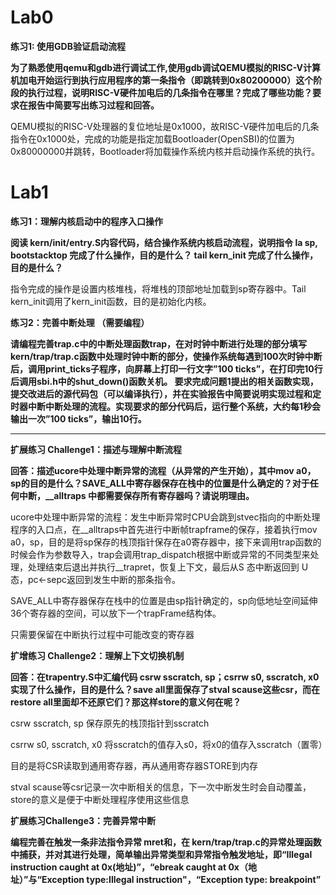 # Lab0

**练习1: 使用GDB验证启动流程**

**为了熟悉使用qemu和gdb进行调试工作,使用gdb调试QEMU模拟的RISC-V计算机加电开始运行到执行应用程序的第一条指令（即跳转到0x80200000）这个阶段的执行过程，说明RISC-V硬件加电后的几条指令在哪里？完成了哪些功能？要求在报告中简要写出练习过程和回答。**

QEMU模拟的RISC-V处理器的复位地址是0x1000，故RISC-V硬件加电后的几条指令在0x1000处，完成的功能是指定加载Bootloader(OpenSBI)的位置为0x80000000并跳转，Bootloader将加载操作系统内核并启动操作系统的执行。

# Lab1
**练习1：理解内核启动中的程序入口操作**

**阅读 kern/init/entry.S内容代码，结合操作系统内核启动流程，说明指令 la sp, bootstacktop 完成了什么操作，目的是什么？ tail kern_init 完成了什么操作，目的是什么？**

指令完成的操作是设置内核堆栈，将堆栈的顶部地址加载到sp寄存器中。Tail kern_init调用了kern_init函数，目的是初始化内核。

**练习2：完善中断处理 （需要编程）**

**请编程完善trap.c中的中断处理函数trap，在对时钟中断进行处理的部分填写kern/trap/trap.c函数中处理时钟中断的部分，使操作系统每遇到100次时钟中断后，调用print_ticks子程序，向屏幕上打印一行文字”100 ticks”，在打印完10行后调用sbi.h中的shut_down()函数关机。
要求完成问题1提出的相关函数实现，提交改进后的源代码包（可以编译执行），并在实验报告中简要说明实现过程和定时器中断中断处理的流程。实现要求的部分代码后，运行整个系统，大约每1秒会输出一次”100 ticks”，输出10行。**


------------


**扩展练习 Challenge1：描述与理解中断流程**

**回答：描述ucore中处理中断异常的流程（从异常的产生开始），其中mov a0，sp的目的是什么？SAVE_ALL中寄存器保存在栈中的位置是什么确定的？对于任何中断，__alltraps 中都需要保存所有寄存器吗？请说明理由。**

ucore中处理中断异常的流程：发生中断异常时CPU会跳到stvec指向的中断处理程序的入口点，在__alltraps中首先进行中断帧trapframe的保存，接着执行mov a0，sp，目的是将sp保存的栈顶指针保存在a0寄存器中，接下来调用trap函数的时候会作为参数导入，trap会调用trap_dispatch根据中断或异常的不同类型来处理，处理结束后退出并执行__trapret，恢复上下文，最后从S 态中断返回到 U 态，pc←sepc返回到发生中断的那条指令。

SAVE_ALL中寄存器保存在栈中的位置是由sp指针确定的，sp向低地址空间延伸 36个寄存器的空间，可以放下一个trapFrame结构体。

只需要保留在中断执行过程中可能改变的寄存器

**扩增练习 Challenge2：理解上下文切换机制**

**回答：在trapentry.S中汇编代码 csrw sscratch, sp；csrrw s0, sscratch, x0实现了什么操作，目的是什么？save all里面保存了stval scause这些csr，而在restore all里面却不还原它们？那这样store的意义何在呢？**

csrw sscratch, sp 保存原先的栈顶指针到sscratch

csrrw s0, sscratch, x0 将sscratch的值存入s0，将x0的值存入sscratch（置零）

目的是将CSR读取到通用寄存器，再从通用寄存器STORE到内存

stval scause等csr记录一次中断相关的信息，下一次中断发生时会自动覆盖，store的意义是便于中断处理程序使用这些信息

**扩展练习Challenge3：完善异常中断**

**编程完善在触发一条非法指令异常 mret和，在 kern/trap/trap.c的异常处理函数中捕获，并对其进行处理，简单输出异常类型和异常指令触发地址，即“Illegal instruction caught at 0x(地址)”，“ebreak caught at 0x（地址）”与“Exception type:Illegal instruction"，“Exception type: breakpoint”**





